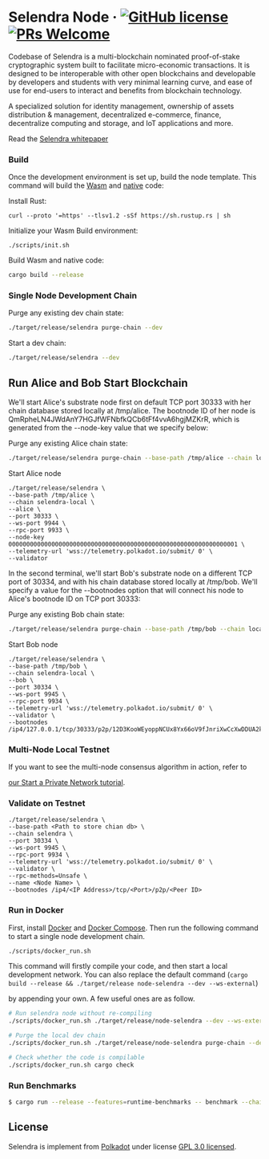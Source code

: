 # Selendra Node &middot; [![GitHub license](https://img.shields.io/badge/license-GPL3%2FApache2-blue)](LICENSE-APACHE2) [![PRs Welcome](https://img.shields.io/badge/PRs-welcome-brightgreen.svg)](docs/CONTRIBUTING.adoc)

Codebase of Selendra is a multi-blockchain nominated proof-of-stake cryptographic system built to facilitate micro-economic transactions. It is designed to be interoperable with other open blockchains and developable by developers and students with very minimal learning curve, and ease of use for end-users to interact and benefits from blockchain technology.

A specialized solution for identity management, ownership of assets distribution & management, decentralized e-commerce, finance, decentralize computing and storage, and IoT applications and more.

Read the [Selendra whitepaper](https://docs.selendra.org/whitepaper/whitepaper/)

### Build

Once the development environment is set up, build the node template. This command will build the [Wasm](https://substrate.dev/docs/en/knowledgebase/advanced/executor#wasm-execution) and [native](https://substrate.dev/docs/en/knowledgebase/advanced/executor#native-execution) code:

Install Rust:

```
curl --proto '=https' --tlsv1.2 -sSf https://sh.rustup.rs | sh
```

Initialize your Wasm Build environment:
```
./scripts/init.sh
```

Build Wasm and native code:
```bash
cargo build --release
```

### Single Node Development Chain
Purge any existing dev chain state:

```bash
./target/release/selendra purge-chain --dev
```

Start a dev chain:
```bash
./target/release/selendra --dev
```

## Run Alice and Bob Start Blockchain

We'll start Alice's substrate node first on default TCP port 30333 with her chain database stored locally at /tmp/alice. The bootnode ID of her node is QmRpheLN4JWdAnY7HGJfWFNbfkQCb6tFf4vvA6hgjMZKrR, which is generated from the --node-key value that we specify below:

Purge any existing Alice chain state:

```bash
./target/release/selendra purge-chain --base-path /tmp/alice --chain local
```

Start Alice node
```
./target/release/selendra \
--base-path /tmp/alice \
--chain selendra-local \
--alice \
--port 30333 \
--ws-port 9944 \
--rpc-port 9933 \
--node-key 0000000000000000000000000000000000000000000000000000000000000001 \
--telemetry-url 'wss://telemetry.polkadot.io/submit/ 0' \
--validator
```

In the second terminal, we'll start Bob's substrate node on a different TCP port of 30334, and with his chain database stored locally at /tmp/bob. We'll specify a value for the --bootnodes option that will connect his node to Alice's bootnode ID on TCP port 30333:

Purge any existing Bob chain state:

```bash
./target/release/selendra purge-chain --base-path /tmp/bob --chain local
```

Start Bob node
```
./target/release/selendra \
--base-path /tmp/bob \
--chain selendra-local \
--bob \
--port 30334 \
--ws-port 9945 \
--rpc-port 9934 \
--telemetry-url 'wss://telemetry.polkadot.io/submit/ 0' \
--validator \
--bootnodes /ip4/127.0.0.1/tcp/30333/p2p/12D3KooWEyoppNCUx8Yx66oV9fJnriXwCcXwDDUA2kj6vnc6iDEp
```
### Multi-Node Local Testnet

If you want to see the multi-node consensus algorithm in action, refer to

[our Start a Private Network tutorial](https://substrate.dev/docs/en/tutorials/start-a-private-network/).

### Validate on Testnet

```
./target/release/selendra \
--base-path <Path to store chian db> \
--chain selendra \
--port 30334 \
--ws-port 9945 \
--rpc-port 9934 \
--telemetry-url 'wss://telemetry.polkadot.io/submit/ 0' \
--validator \
--rpc-methods=Unsafe \
--name <Node Name> \
--bootnodes /ip4/<IP Address>/tcp/<Port>/p2p/<Peer ID>
```

### Run in Docker
First, install [Docker](https://docs.docker.com/get-docker/) and [Docker Compose](https://docs.docker.com/compose/install/). Then run the following command to start a single node development chain.

```bash
./scripts/docker_run.sh
```

This command will firstly compile your code, and then start a local development network. You can also replace the default command (`cargo build --release && ./target/release node-selendra --dev --ws-external`)

by appending your own. A few useful ones are as follow.
```bash
# Run selendra node without re-compiling
./scripts/docker_run.sh ./target/release/node-selendra --dev --ws-external

# Purge the local dev chain
./scripts/docker_run.sh ./target/release/node-selendra purge-chain --dev

# Check whether the code is compilable
./scripts/docker_run.sh cargo check
```

### Run Benchmarks

```bash
$ cargo run --release --features=runtime-benchmarks -- benchmark --chain=selendra-dev --steps=50 --repeat=20 --pallet=<frame_system> --extrinsic=* --execution=wasm --wasm-execution=compiled --heap-pages=4096 --header=./file_header.txt --output=./runtime/selendra/src/weights/
```
  

## License

  

Selendra is implement from [Polkadot](https://github.com/paritytech/polkadot.git) under license [GPL 3.0 licensed](LICENSE-GPL3).
